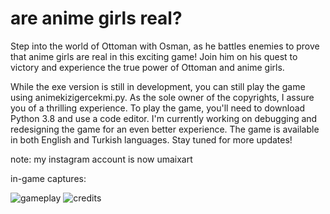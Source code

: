 # are anime girls real?

Step into the world of Ottoman with Osman, as he battles enemies to prove that anime girls are real in this exciting game! Join him on his quest to victory and experience the true power of Ottoman and anime girls.

While the exe version is still in development, you can still play the game using animekizigercekmi.py. As the sole owner of the copyrights, I assure you of a thrilling experience. To play the game, you'll need to download Python 3.8 and use a code editor. I'm currently working on debugging and redesigning the game for an even better experience. The game is available in both English and Turkish languages. Stay tuned for more updates!

note: my instagram account is now umaixart

in-game captures:

![gameplay](https://user-images.githubusercontent.com/76250002/220475197-70de4c0f-3b1a-4c4b-9e95-c5d3b9608426.png)
![credits](https://user-images.githubusercontent.com/76250002/220475208-64a7e9cc-0a2a-4244-9494-132e3a069b6f.png)
